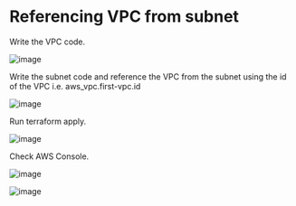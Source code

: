 # Referencing VPC from subnet

Write the VPC code.

![image](https://user-images.githubusercontent.com/80820244/236620607-58c7e1c4-c0ea-48d7-9592-48f948139d73.png)

Write the subnet code and reference the VPC from the subnet using the id of the VPC i.e. aws_vpc.first-vpc.id

![image](https://user-images.githubusercontent.com/80820244/236620753-d7f4d4d1-32b0-482c-837f-b2d139277cb0.png)

Run terraform apply.

![image](https://user-images.githubusercontent.com/80820244/236620716-82b3b5b5-c510-4853-adb4-7fa4187f9c1b.png)

Check AWS Console.

![image](https://user-images.githubusercontent.com/80820244/236621005-b1e5a990-4d48-4aff-a1c9-3a6e0ff78b10.png)

![image](https://user-images.githubusercontent.com/80820244/236621022-f3a0a4cc-953a-4b31-84b9-91ca19f7f14d.png)
